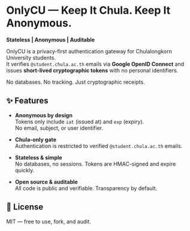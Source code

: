 # OnlyCU — Keep It Chula. Keep It Anonymous.

**Stateless | Anonymous | Auditable**

OnlyCU is a privacy-first authentication gateway for Chulalongkorn University students.  
It verifies `@student.chula.ac.th` emails via **Google OpenID Connect** and issues **short-lived cryptographic tokens** with no personal identifiers.

No databases. No tracking. Just cryptographic receipts.

## ✨ Features

- **Anonymous by design**  
  Tokens only include `iat` (issued at) and `exp` (expiry).  
  No email, subject, or user identifier.

- **Chula-only gate**  
  Authentication is restricted to verified `@student.chula.ac.th` emails.

- **Stateless & simple**  
  No databases, no sessions. Tokens are HMAC-signed and expire quickly.

- **Open source & auditable**  
  All code is public and verifiable. Transparency by default.

## 📜 License

MIT — free to use, fork, and audit.
